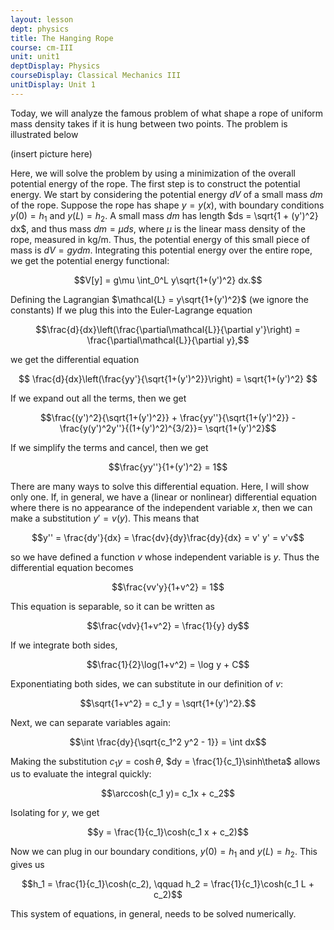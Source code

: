 ```yaml
---
layout: lesson
dept: physics
title: The Hanging Rope
course: cm-III
unit: unit1
deptDisplay: Physics
courseDisplay: Classical Mechanics III
unitDisplay: Unit 1
---
```


Today, we will analyze the famous problem of what shape a rope of uniform mass density takes if it is hung between two points. The problem is illustrated below

(insert picture here)

Here, we will solve the problem by using a minimization of the overall potential energy of the rope. The first step is to construct the potential energy. We start by considering the potential energy $dV$ of a small mass $dm$ of the rope. Suppose the rope has shape $y = y(x)$, with boundary conditions $y(0) = h_1$ and $y(L) = h_2$. A small mass $dm$ has length $ds = \sqrt{1 + (y')^2} dx$, and thus mass $dm = \mu ds$, where $\mu$ is the linear mass density of the rope, measured in kg/m. Thus, the potential energy of this small piece of mass is $dV = gy dm$. Integrating this potential energy over the entire rope, we get the potential energy functional:

$$V[y] = g\mu \int_0^L y\sqrt{1+(y')^2} dx.$$

Defining the Lagrangian $\mathcal{L} = y\sqrt{1+(y')^2}$ (we ignore the constants) If we plug this into the Euler-Lagrange equation

$$\frac{d}{dx}\left(\frac{\partial\mathcal{L}}{\partial y'}\right) = \frac{\partial\mathcal{L}}{\partial y},$$

we get the differential equation 

$$ \frac{d}{dx}\left(\frac{yy'}{\sqrt{1+(y')^2}}\right) = \sqrt{1+(y')^2} $$

If we expand out all the terms, then we get 

$$\frac{(y')^2}{\sqrt{1+(y')^2}} +  \frac{yy''}{\sqrt{1+(y')^2}} - \frac{y(y')^2y''}{(1+(y')^2)^{3/2}}= \sqrt{1+(y')^2}$$

If we simplify the terms and cancel, then we get 

$$\frac{yy''}{1+(y')^2} = 1$$

There are many ways to solve this differential equation. Here, I will show only one. If, in general, we have a (linear or nonlinear) differential equation where there is no appearance of the independent variable $x$, then we can make a substitution $y' = v(y)$. This means that 

$$y'' = \frac{dy'}{dx} = \frac{dv}{dy}\frac{dy}{dx} = v' y' = v'v$$

so we have defined a function $v$ whose independent variable is $y$. Thus the differential equation becomes 

$$\frac{vv'y}{1+v^2} = 1$$

This equation is separable, so it can be written as 

$$\frac{vdv}{1+v^2} = \frac{1}{y} dy$$

If we integrate both sides, 

$$\frac{1}{2}\log(1+v^2) = \log y + C$$

Exponentiating both sides, we can substitute in our definition of $v$:

$$\sqrt{1+v^2} = c_1 y = \sqrt{1+(y')^2}.$$

Next, we can separate variables again:

$$\int \frac{dy}{\sqrt{c_1^2 y^2 - 1}} = \int dx$$

Making the substitution $c_1y = \cosh \theta$, $dy = \frac{1}{c_1}\sinh\theta$ allows us to evaluate the integral quickly:

$$\arccosh(c_1 y)= c_1x + c_2$$

Isolating for $y$, we get 

$$y = \frac{1}{c_1}\cosh(c_1 x + c_2)$$

Now we can plug in our boundary conditions, $y(0) = h_1$ and $y(L) = h_2$. This gives us 

$$h_1 = \frac{1}{c_1}\cosh(c_2), \qquad h_2 = \frac{1}{c_1}\cosh(c_1 L + c_2)$$

This system of equations, in general, needs to be solved numerically. 

